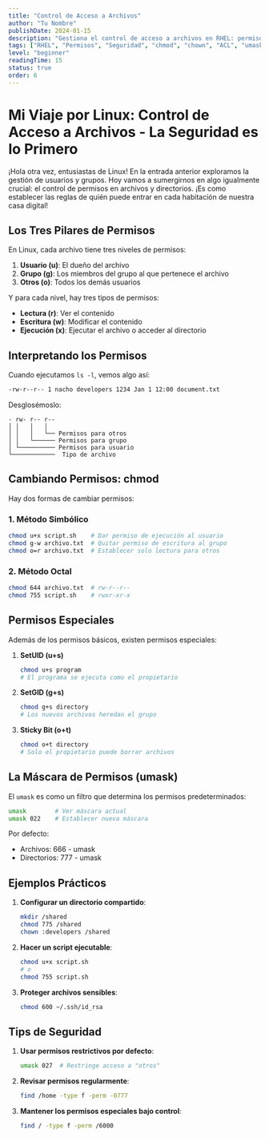 ```yaml
---
title: "Control de Acceso a Archivos"
author: "Tu Nombre"
publishDate: 2024-01-15
description: "Gestiona el control de acceso a archivos en RHEL: permisos básicos y avanzados, umask, ACLs y mejores prácticas de seguridad para proteger tus datos"category: "linux"
tags: ["RHEL", "Permisos", "Seguridad", "chmod", "chown", "ACL", "umask", "Archivos"]
level: "beginner"
readingTime: 15
status: true
order: 6
---
```


# Mi Viaje por Linux: Control de Acceso a Archivos - La Seguridad es lo Primero

¡Hola otra vez, entusiastas de Linux! En la entrada anterior exploramos la gestión de usuarios y grupos. Hoy vamos a sumergirnos en algo igualmente crucial: el control de permisos en archivos y directorios. ¡Es como establecer las reglas de quién puede entrar en cada habitación de nuestra casa digital!

## Los Tres Pilares de Permisos

En Linux, cada archivo tiene tres niveles de permisos:
1. **Usuario (u)**: El dueño del archivo
2. **Grupo (g)**: Los miembros del grupo al que pertenece el archivo
3. **Otros (o)**: Todos los demás usuarios

Y para cada nivel, hay tres tipos de permisos:
- **Lectura (r)**: Ver el contenido
- **Escritura (w)**: Modificar el contenido
- **Ejecución (x)**: Ejecutar el archivo o acceder al directorio

## Interpretando los Permisos

Cuando ejecutamos `ls -l`, vemos algo así:
```bash
-rw-r--r-- 1 nacho developers 1234 Jan 1 12:00 document.txt
```

Desglosémoslo:
```
- rw- r-- r--
│ │   │   │
│ │   │   └── Permisos para otros
│ │   └────── Permisos para grupo
│ └────────── Permisos para usuario
└────────────  Tipo de archivo
```

## Cambiando Permisos: chmod

Hay dos formas de cambiar permisos:

### 1. Método Simbólico
```bash
chmod u+x script.sh    # Dar permiso de ejecución al usuario
chmod g-w archivo.txt  # Quitar permiso de escritura al grupo
chmod o=r archivo.txt  # Establecer solo lectura para otros
```

### 2. Método Octal
```bash
chmod 644 archivo.txt  # rw-r--r--
chmod 755 script.sh    # rwxr-xr-x
```

## Permisos Especiales

Además de los permisos básicos, existen permisos especiales:

1. **SetUID (u+s)**
   ```bash
   chmod u+s program
   # El programa se ejecuta como el propietario
   ```

2. **SetGID (g+s)**
   ```bash
   chmod g+s directory
   # Los nuevos archivos heredan el grupo
   ```

3. **Sticky Bit (o+t)**
   ```bash
   chmod o+t directory
   # Solo el propietario puede borrar archivos
   ```

## La Máscara de Permisos (umask)

El `umask` es como un filtro que determina los permisos predeterminados:
```bash
umask        # Ver máscara actual
umask 022    # Establecer nueva máscara
```

Por defecto:
- Archivos: 666 - umask
- Directorios: 777 - umask

## Ejemplos Prácticos

1. **Configurar un directorio compartido**:
   ```bash
   mkdir /shared
   chmod 775 /shared
   chown :developers /shared
   ```

2. **Hacer un script ejecutable**:
   ```bash
   chmod u+x script.sh
   # o
   chmod 755 script.sh
   ```

3. **Proteger archivos sensibles**:
   ```bash
   chmod 600 ~/.ssh/id_rsa
   ```

## Tips de Seguridad

1. **Usar permisos restrictivos por defecto**:
   ```bash
   umask 027  # Restringe acceso a "otros"
   ```

2. **Revisar permisos regularmente**:
   ```bash
   find /home -type f -perm -0777
   ```

3. **Mantener los permisos especiales bajo control**:
   ```bash
   find / -type f -perm /6000
   ```

